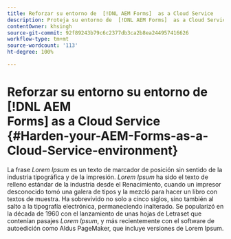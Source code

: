```yaml
---
title: Reforzar su entorno de  [!DNL AEM Forms]  as a Cloud Service
description: Proteja su entorno de  [!DNL AEM Forms]  as a Cloud Service.
contentOwner: khsingh
source-git-commit: 92f89243b79c6c2377db3ca2b8ea244957416626
workflow-type: tm+mt
source-wordcount: '113'
ht-degree: 100%

---
```



# Reforzar su entorno su entorno de [!DNL AEM Forms] as a Cloud Service {#Harden-your-AEM-Forms-as-a-Cloud-Service-environment}

La frase *Lorem Ipsum* es un texto de marcador de posición sin sentido de la industria tipográfica y de la impresión. *Lorem Ipsum* ha sido el texto de relleno estándar de la industria desde el Renacimiento, cuando un impresor desconocido tomó una galera de tipos y la mezcló para hacer un libro con textos de muestra. Ha sobrevivido no solo a cinco siglos, sino también al salto a la tipografía electrónica, permaneciendo inalterado. Se popularizó en la década de 1960 con el lanzamiento de unas hojas de Letraset que contenían pasajes *Lorem Ipsum*, y más recientemente con el software de autoedición como Aldus PageMaker, que incluye versiones de Lorem Ipsum.
